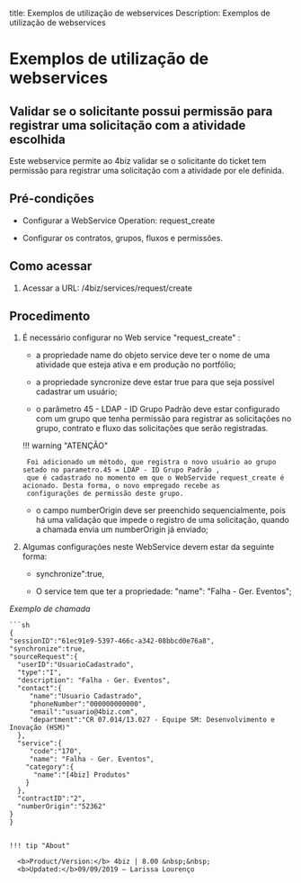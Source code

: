title: Exemplos de utilização de webservices
Description: Exemplos de utilização de webservices
# Exemplos de utilização de webservices

Validar se o solicitante possui permissão para registrar uma solicitação com a atividade escolhida
----------------------------------------------------------------------------------------------------

Este webservice permite ao 4biz validar se o solicitante do ticket tem permissão para registrar uma solicitação com a
atividade por ele definida.

Pré-condições
----------------

- Configurar a WebService Operation: request_create

- Configurar os contratos, grupos, fluxos e permissões.

Como acessar
-----------------

1. Acessar a URL: /4biz/services/request/create

Procedimento
------------------

1. É necessário configurar no Web service "request_create" :

    - a propriedade name do objeto service deve ter o nome de uma atividade que esteja ativa e em produção no portfólio;

    - a propriedade syncronize deve estar true para que seja possível cadastrar um usuário;

    - o parâmetro 45 - LDAP - ID Grupo Padrão deve estar configurado com um grupo que tenha permissão para registrar as
    solicitações no grupo, contrato e fluxo das solicitações que serão registradas.

    !!! warning "ATENÇÃO"

        Foi adicionado um método, que registra o novo usuário ao grupo setado no parametro.45 = LDAP - ID Grupo Padrão ,
        que é cadastrado no momento em que o WebServide request_create é acionado. Desta forma, o novo empregado recebe as
        configurações de permissão deste grupo.

    - o campo numberOrigin deve ser preenchido sequencialmente, pois há uma validação que impede o registro de uma solicitação,
    quando a chamada envia um numberOrigin já enviado;

2. Algumas configurações neste WebService devem estar da seguinte forma:

    - synchronize":true,

    - O service tem que ter a propriedade: "name": "Falha - Ger. Eventos";

*Exemplo de chamada*

    ```sh
    {
    "sessionID":"61ec91e9-5397-466c-a342-08bbcd0e76a8",
    "synchronize":true,
    "sourceRequest":{
      "userID":"UsuarioCadastrado",
      "type":"I",
      "description": "Falha - Ger. Eventos",
      "contact":{
         "name":"Usuario Cadastrado",
         "phoneNumber":"000000000000",
         "email":"usuario@4biz.com",
         "department":"CR 07.014/13.027 - Equipe SM: Desenvolvimento e Inovação (HSM)"
      },
      "service":{
         "code":"170",
         "name": "Falha - Ger. Eventos",
        "category":{
          "name":"[4biz] Produtos"
        }
      },
      "contractID":"2",
      "numberOrigin":"52362"
    }
    }
  ```

!!! tip "About"

    <b>Product/Version:</b> 4biz | 8.00 &nbsp;&nbsp;
    <b>Updated:</b>09/09/2019 – Larissa Lourenço
